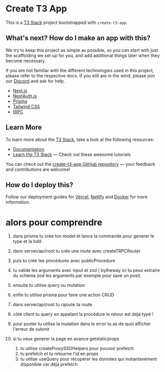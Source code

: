 # Create T3 App

This is a [T3 Stack](https://create.t3.gg/) project bootstrapped with `create-t3-app`.

## What's next? How do I make an app with this?

We try to keep this project as simple as possible, so you can start with just the scaffolding we set up for you, and add additional things later when they become necessary.

If you are not familiar with the different technologies used in this project, please refer to the respective docs. If you still are in the wind, please join our [Discord](https://t3.gg/discord) and ask for help.

- [Next.js](https://nextjs.org)
- [NextAuth.js](https://next-auth.js.org)
- [Prisma](https://prisma.io)
- [Tailwind CSS](https://tailwindcss.com)
- [tRPC](https://trpc.io)

## Learn More

To learn more about the [T3 Stack](https://create.t3.gg/), take a look at the following resources:

- [Documentation](https://create.t3.gg/)
- [Learn the T3 Stack](https://create.t3.gg/en/faq#what-learning-resources-are-currently-available) — Check out these awesome tutorials

You can check out the [create-t3-app GitHub repository](https://github.com/t3-oss/create-t3-app) — your feedback and contributions are welcome!

## How do I deploy this?

Follow our deployment guides for [Vercel](https://create.t3.gg/en/deployment/vercel), [Netlify](https://create.t3.gg/en/deployment/netlify) and [Docker](https://create.t3.gg/en/deployment/docker) for more information.


# alors pour comprendre 

1. dans prisma tu crée ton model et lance la commande pour generer le type et la bdd
2. dans server/api/root tu crée une route avec createTRPCRouter
  1. puis tu crée tes procédures avec publicProcedure
  2. tu valide les arguments avec input et zod
      ( bytheway ici tu peux extraire du schéma zod les arguments par exemple pour save un post)
  3. ensuite tu utilise query ou mutation 
  4. enfin tu utilise prisma pour faire une action CRUD
3. dans server/api/root tu rajoute ta route

4. côté client tu query en appelant la procédure 
    le retour est déjà typé ! 
6. pour poster tu utilise la mutation 
      dans le error tu as de quoi afficher l'erreur de submit
5. si tu veux generer la page en avance getstaticprops
    1. tu utilise createProxySSGHelpers pour pouvoir prefetch
    2. tu prefetch et tu retourne l'id en props
    3. tu utilise useQuery pour récupérer les données qui instantanément disponible car déjà prefetch 
